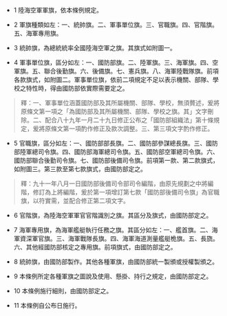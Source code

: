 * 1 陸海空軍軍旗，依本條例規定。

* 2 軍旗種類如左：一、統帥旗。二、軍事單位旗。三、官職旗。四、官階旗。五、海軍專用旗。

* 3 統帥旗，為總統統率全國陸海空軍之旗。其旗式如附圖一。

* 4 軍事單位旗，區分如左：一、國防部旗。二、陸軍旗。三、海軍旗。四、空軍旗。五、聯合後勤旗。六、後備旗。七、憲兵旗。八、海軍陸戰隊旗。前項各款旗式，如附圖二。軍事單位旗，依前二項規定不足以表示機關、部隊、學校之特性時，得由國防部依實際需要定之。

> 釋：一、軍事單位涵蓋國防部及其所屬機關、部隊、學校，無須贅述，爰將原條文第一項之「為國防部及其所屬機關、部隊、學校之旗。其」文字刪除。二、配合八十九年一月二十九日修正公布之「國防部組織法」第十條規定，爰將原條文第一項酌作修正及款次調整。三、第三項文字酌作修正。

* 5 官職旗，區分如左：一、國防部部長旗。二、國防部參謀總長旗。三、國防部陸軍總司令旗。四、國防部海軍總司令旗。五、國防部空軍總司令旗。六、國防部聯合後勤司令旗。七、國防部後備司令旗。前項第一款、第二款旗式，如附圖三。第三款至第七款旗式，由國防部定之。

> 釋：九十一年八月一日國防部後備司令部司令編階，由原先規劃之中將編階，修訂為上將編階，爰於第一項增訂第七款「國防部後備司令旗」為官職旗，以符實需，並配合修正第二項文字。

* 6 官階旗，為陸海空軍軍官官階識別之旗。其區分及旗式，由國防部定之。

* 7 海軍專用旗，為海軍艦艇執行任務之旗。其區分如左：一、艦首旗。二、海軍資深軍官旗。三、海軍戰隊長旗。四、海軍海道測量艦艇桅旗。五、長旒。六、其他經國防部核定之專用旗。前項旗式，由國防部定之。

* 8 統帥旗，由國防部製作。其他各種軍旗，由國防部統一製頒或授權製頒之。

* 9 本條例所定各種軍旗之圖說及使用、懸掛、持行之規定，由國防部定之。

* 10 本條例施行細則，由國防部定之。

* 11 本條例自公布日施行。

